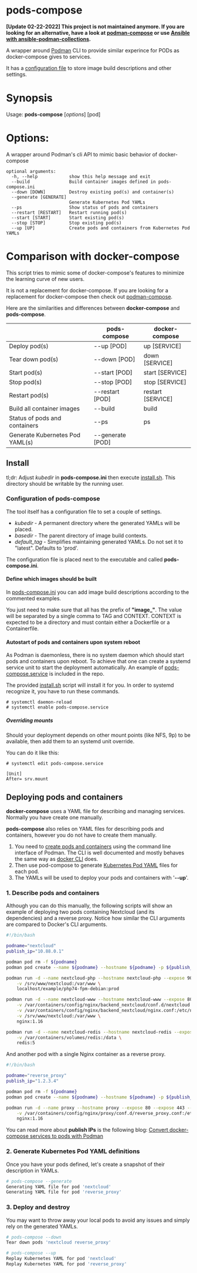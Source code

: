 # pods-compose

**[Update 02-22-2022] This project is not maintained anymore. If you are looking for an alternative, have a look at [podman-compose](https://github.com/containers/podman-compose) or use [Ansible with ansible-podman-collections](https://github.com/containers/ansible-podman-collections).**

A wrapper around [Podman](https://github.com/containers/libpod) CLI to provide similar experince for PODs as docker-compose gives to services.

It has a [configuration file](#configuration-of-pods-compose) to store image build descriptions and other settings.

# Synopsis

Usage: **pods-compose** [*options*] [pod]

# Options:
A wrapper around Podman's cli API to mimic basic behavior of docker-compose
```
optional arguments:
  -h, --help            show this help message and exit
  --build               Build container images defined in pods-compose.ini
  --down [DOWN]         Destroy existing pod(s) and container(s)
  --generate [GENERATE] 
                        Generate Kubernetes Pod YAMLs
  --ps                  Show status of pods and containers
  --restart [RESTART]   Restart running pod(s)
  --start [START]       Start existing pod(s)
  --stop [STOP]         Stop existing pod(s)
  --up [UP]             Create pods and containers from Kubernetes Pod YAMLs
```

# Comparison with docker-compose

This script tries to mimic some of docker-compose's features to minimize the learning curve of new users.

It is not a replacement for docker-compose. If you are looking for a replacement for docker-compose then check out [podman-compose](https://github.com/containers/podman-compose).

Here are the similarities and differences between **docker-compose** and **pods-compose**.

| | pods-compose | docker-compose |
| --- | --- | --- |
| Deploy pod(s) | --up [POD] | up [SERVICE] |
| Tear down pod(s) | --down [POD] | down [SERVICE] |
| Start pod(s) | --start [POD] | start [SERVICE] |
| Stop pod(s) | --stop [POD] | stop [SERVICE] |
| Restart pod(s) | --restart [POD] | restart [SERVICE] |
| Build all container images | --build | build |
| Status of pods and containers | --ps | ps |
| Generate Kubernetes Pod YAML(s) | --generate [POD] | |

## Install

tl;dr: Adjust *kubedir* in **pods-compose.ini** then execute [install.sh](install.sh). This directory should be writable by the running user.

### Configuration of pods-compose
The tool itself has a configuration file to set a couple of settings.

- *kubedir* - A permanent directory where the generated YAMLs will be placed.
- *basedir* - The parent directory of image build contexts.
- *default_tag* - Simplifies maintaining generated YAMLs. Do not set it to "latest". Defaults to 'prod'.

The configuration file is placed next to the executable and called **pods-compose.ini**.

#### Define which images should be built

In [pods-compose.ini](pods-compose.ini) you can add image build descriptions according to the commented examples.

You just need to make sure that all has the prefix of **"image_"**. The value will be separated by a single comma to TAG and CONTEXT. CONTEXT is expected to be a directory and must contain either a Dockerfile or a Containerfile.

#### Autostart of pods and containers upon system reboot
As Podman is daemonless, there is no system daemon which should start pods and containers upon reboot.
To achieve that one can create a systemd service unit to start the deployment automatically. An example of [pods-compose.service](systemd/pods-compose.service) is included in the repo.

The provided [install.sh](install.sh) script will install it for you. In order to systemd recognize it, you have to run these commands.
```
# systemctl daemon-reload
# systemctl enable pods-compose.service
```

##### Overriding mounts
Should your deployment depends on other mount points (like NFS, 9p) to be available, then add them to an systemd unit override.

You can do it like this:
```
# systemctl edit pods-compose.service

[Unit]
After= srv.mount
```

## Deploying pods and containers

**docker-compose** uses a YAML file for describing and managing services. Normally you have create one manually.

**pods-compose** also relies on YAML files for describing pods and containers, however you do not have to create them manually.

1. You need to [create pods and containers](#1-describe-pods-and-containers) using the command line interface of Podman. The CLI is well documented and mostly behaves the same way as [docker CLI](https://podman.io/whatis.html) does.
2. Then use pod-compose to generate [Kubernetes Pod YAML](https://github.com/containers/libpod/blob/master/docs/source/markdown/podman-generate-kube.1.md) files for each pod.
3. The YAMLs will be used to deploy your pods and containers with '**--up**'.

### 1. Describe pods and containers

Although you can do this manually, the following scripts will show an example of deploying two pods containing Nextcloud (and its dependencies) and a reverse proxy. Notice how similar the CLI arguments are compared to Docker's CLI arguments.

```bash
#!/bin/bash

podname="nextcloud"
publish_ip="10.88.0.1"

podman pod rm -f ${podname}
podman pod create --name ${podname} --hostname ${podname} -p ${publish_ip}:8080:80

podman run -d --name nextcloud-php --hostname nextcloud-php --expose 9000 --pod ${podname} \
    -v /srv/www/nextcloud:/var/www \
    localhost/example/php74-fpm-debian:prod

podman run -d --name nextcloud-www --hostname nextcloud-www --expose 80 --pod ${podname} \
    -v /var/containers/config/nginx/backend_nextcloud/conf.d/nextcloud.conf:/etc/nginx/conf.d/default.conf:ro \
    -v /var/containers/config/nginx/backend_nextcloud/nginx.conf:/etc/nginx/nginx.conf:ro \
    -v /srv/www/nextcloud:/var/www \
    nginx:1.16

podman run -d --name nextcloud-redis --hostname nextcloud-redis --expose 6379 --pod ${podname} \
    -v /var/containers/volumes/redis:/data \
    redis:5
```
And another pod with a single Nginx container as a reverse proxy.

```bash
#!/bin/bash

podname="reverse_proxy"
publish_ip="1.2.3.4"

podman pod rm -f ${podname}
podman pod create --name ${podname} --hostname ${podname} -p ${publish_ip}:80:80 -p ${publish_ip}:443:443

podman run -d --name proxy --hostname proxy --expose 80 --expose 443 --pod ${podname} \
    -v /var/containers/config/nginx/proxy/conf.d/reverse_proxy.conf:/etc/nginx/conf.d/default.conf:ro \
    nginx:1.16
```

You can read more about **publish IPs** is the following blog: [Convert docker-compose services to pods with Podman](https://balagetech.com/convert-docker-compose-services-to-pods/)
### 2. Generate Kubernetes Pod YAML definitions

Once you have your pods defined, let's create a snapshot of their description in YAMLs.

```bash
# pods-compose --generate
Generating YAML file for pod 'nextcloud'
Generating YAML file for pod 'reverse_proxy'
```

### 3. Deploy and destroy

You may want to throw away your local pods to avoid any issues and simply rely on the generated YAMLs.

```bash
# pods-compose --down
Tear down pods 'nextcloud reverse_proxy'
```

```bash
# pods-compose --up
Replay Kubernetes YAML for pod 'nextcloud'
Replay Kubernetes YAML for pod 'reverse_proxy'
```

